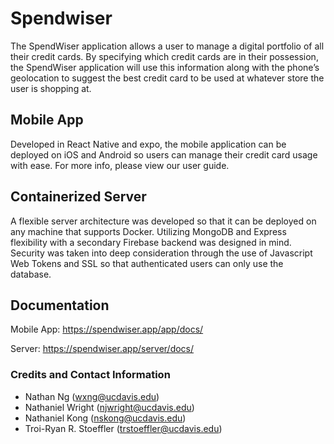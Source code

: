 # Spendwiser

The SpendWiser application allows a user to manage a digital portfolio of all their credit cards. By specifying which credit cards are in their possession, the SpendWiser application will use  this information along with the phone’s geolocation to suggest the best credit card to be used at whatever store the user is shopping at.

## Mobile App

Developed in React Native and expo, the mobile application can be deployed on iOS and Android so users can manage their credit card usage with ease.
For more info, please view our user guide.

## Containerized Server

A flexible server architecture was developed so that it can be deployed on any machine that supports Docker.  Utilizing MongoDB and Express flexibility with a secondary Firebase backend was designed in mind.  Security was taken into deep consideration through the use of Javascript Web Tokens and SSL so that authenticated users can only use the database.

## Documentation
Mobile App: <https://spendwiser.app/app/docs/>

Server: <https://spendwiser.app/server/docs/>

### Credits and Contact Information
- Nathan Ng (wxng@ucdavis.edu)
- Nathaniel Wright (njwright@ucdavis.edu)
- Nathaniel Kong (nskong@ucdavis.edu)
- Troi-Ryan R. Stoeffler (trstoeffler@ucdavis.edu)

